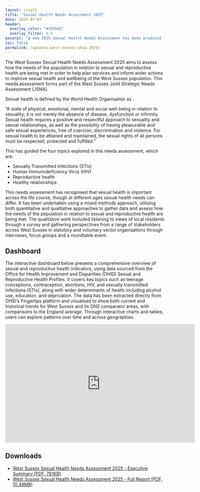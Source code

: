 ```yaml
---
layout: single
title: "Sexual Health Needs Assessment 2025"
date: 2025-07-07
header: 
  overlay_color: "#1976d2"
  overlay_filter: 0.5
excerpt: "A new 2025 Sexual Health Needs Assessment has been produced for West Sussex."
toc: false
permalink: /updates/west-sussex-shna-2025/
---
```


The West Sussex Sexual Health Needs Assessment 2025 aims to assess how the needs of the population in relation to sexual and reproductive health are being met in order to help plan services and inform wider actions to improve sexual health and wellbeing of the West Sussex population. This needs assessment forms part of the West Sussex Joint Strategic Needs Assessment (JSNA). 

Sexual health is defined by the World Health Organisation as :

“A state of physical, emotional, mental and social well-being in relation to sexuality; it is not merely the absence of disease, dysfunction or infirmity. Sexual health requires a positive and respectful approach to sexuality and sexual relationships, as well as the possibility of having pleasurable and safe sexual experiences, free of coercion, discrimination and violence. For sexual health to be attained and maintained, the sexual rights of all persons must be respected, protected and fulfilled.”

This has guided the four topics explored in this needs assessment, which are:
-	Sexually Transmitted Infections (STIs)
-	Human Immunodeficiency Virus (HIV) 
-	Reproductive health
-	Healthy relationships 

This needs assessment has recognised that sexual health is important across the life course, though at different ages sexual health needs can differ. It has been undertaken using a mixed methods approach, utilising both quantitative and qualitative approaches to gather data and assess how the needs of the population in relation to sexual and reproductive health are being met. The qualitative work included listening to views of local residents through a survey and gathering perspectives from a range of stakeholders across West Sussex in statutory and voluntary sector organisations through interviews, focus groups and a roundtable event.

## Dashboard

The interactive dashboard below presents a comprehensive overview of sexual and reproductive health indicators, using data sourced from the Office for Health Improvement and Disparities (OHID) Sexual and Reproductive Health Profiles. It covers key topics such as teenage conceptions, contraception, abortions, HIV, and sexually transmitted infections (STIs), along with wider determinants of health including alcohol use, education, and deprivation. The data has been extracted directly from OHID’s Fingertips platform and visualised to show both current and historical trends for West Sussex and its ONS comparator areas, with comparisons to the England average. Through interactive charts and tables, users can explore patterns over time and across geographies.

<iframe title="sexual health profile_v1" width="600" height="373.5" src="https://app.powerbi.com/view?r=eyJrIjoiNGI3ZGFmYzYtNzgzYS00MGZlLTg2OTAtZmU0MTExOWI4YmE2IiwidCI6IjI1N2ZkYWRjLTVjMGMtNGRmYS05NzdlLTkzODZkZmQ3MmQyMiJ9" frameborder="0" allowFullScreen="true"></iframe>

## Downloads

+ [West Sussex Sexual Health Needs Assessment 2025 - Executive Summary (PDF, 781KB)](/assets/living-well/West_Sussex_Sexual_Health_Needs_Assessment_2025_Executive_Summary.pdf)
+ [West Sussex Sexual Health Needs Assessment 2025 - Full Report (PDF, 10.48MB)](/assets/living-well/West_Sussex_Sexual_Health_Needs_Assessment_2025.pdf)
